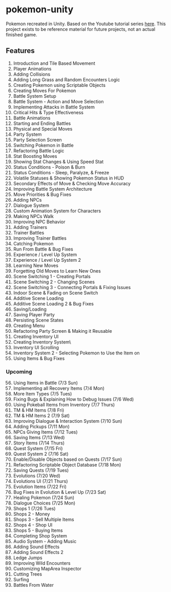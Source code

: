 # pokemon-unity
Pokemon recreated in Unity. Based on the Youtube tutorial series [here](https://www.youtube.com/watch?v=_Pm16a18zy8&list=PLLf84Zj7U26kfPQ00JVI2nIoozuPkykDX). This project exists to be reference material for future projects, not an actual finished game.

## Features

1. Introduction and Tile Based Movement
2. Player Animations
3. Adding Collisions
4. Adding Long Grass and Random Encounters Logic
5. Creating Pokemon using Scriptable Objects
6. Creating Moves For Pokemon
7. Battle System Setup
8. Battle System - Action and Move Selection
9. Implementing Attacks in Battle System
10. Critical Hits & Type Effectiveness
11. Battle Animations
12. Starting and Ending Battles
13. Physical and Special Moves
14. Party System
15. Party Selection Screen
16. Switching Pokemon in Battle
17. Refactoring Battle Logic
18. Stat Boosting Moves
19. Showing Stat Changes & Using Speed Stat
20. Status Conditions - Poison & Burn
21. Status Conditions - Sleep, Paralyze, & Freeze
22. Volatile Statuses & Showing Pokemon Status in HUD
23. Secondary Effects of Move & Checking Move Accuracy
24. Improving Battle System Architecture 
25. Move Priorities & Bug Fixes
26. Adding NPCs
27. Dialogue System
28. Custom Animation System for Characters
29. Making NPCs Walk
30. Improving NPC Behavior
31. Adding Trainers
32. Trainer Battles
33. Improving Trainer Battles
34. Catching Pokemon
35. Run From Battle & Bug Fixes
36. Experience / Level Up System
37. Experience / Level Up System 2
38. Learning New Moves
39. Forgetting Old Moves to Learn New Ones
40. Scene Switching 1 - Creating Portals
41. Scene Switching 2 - Changing Scenes
42. Scene Switching 3 - Connecting Portals & Fixing Issues
43. Indoor Scene & Fading on Scene Switch
44. Additive Scene Loading
45. Additive Scene Loading 2 & Bug Fixes
46. Saving/Loading
47. Saving Player Party
48. Persisting Scene States
49. Creating Menu
50. Refactoring Party Screen & Making it Reusable
51. Creating Inventory UI
52. Creating Inventory System\
53. Inventory UI Scrolling
54. Inventory System 2 - Selecting Pokemon to Use the Item on
55. Using Items & Bug Fixes

### Upcoming

56. Using Items in Battle (7/3 Sun)
57. Implementing all Recovery Items (7/4 Mon)
58. More Item Types (7/5 Tues)
59. Fixing Bugs & Explaining How to Debug Issues (7/6 Wed)
60. Using Pokeball Items from Inventory (7/7 Thurs)
61. TM & HM Items (7/8 Fri)
62. TM & HM Items 2 (7/9 Sat)
63. Improving Dialogue & Interaction System (7/10 Sun)
64. Adding Pickups (7/11 Mon)
65. NPCs Giving Items (7/12 Tues)
66. Saving Items (7/13 Wed)
67. Story Items (7/14 Thurs)
68. Quest System (7/15 Fri)
69. Quest System 2 (7/16 Sat)
70. Enable/Disable Objects based on Quests (7/17 Sun)
71. Refactoring Scriptable Object Database (7/18 Mon)
72. Saving Quests (7/19 Tues)
73. Evolutions (7/20 Wed)
74. Evolutions UI (7/21 Thurs)
75. Evolution Items (7/22 Fri)
76. Bug Fixes in Evolution & Level Up (7/23 Sat)
77. Healing Pokemon (7/24 Sun)
78. Dialogue Choices (7/25 Mon)
79. Shops 1 (7/26 Tues)
80. Shops 2 - Money
81. Shops 3 - Sell Multiple Items
82. Shops 4 - Shop UI
83. Shops 5 - Buying Items
84. Completing Shop System
85. Audio System - Adding Music
86. Adding Sound Effects
87. Adding Sound Effects 2
88. Ledge Jumps
89. Improving Wild Encounters
90. Customizing MapArea Inspector
91. Cutting Trees
92. Surfing
93. Battles From Water
